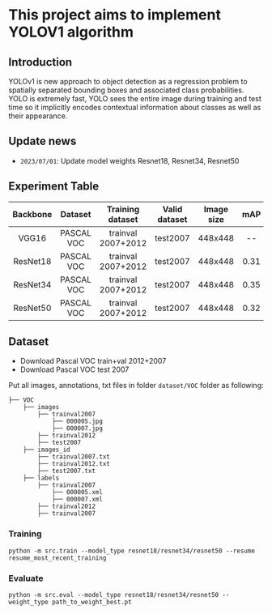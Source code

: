 # This project aims to implement YOLOV1 algorithm

## Introduction
YOLOv1 is new approach to object detection as a regression problem to spatially separated bounding boxes and associated class probabilities. YOLO is extremely fast, YOLO sees the entire image during training and test time so it implicitly encodes contextual information about classes as well as their appearance.

## Update news
+ `2023/07/01`: Update model weights Resnet18, Resnet34, Resnet50


## Experiment Table

| Backbone | Dataset | Training dataset | Valid dataset | Image size | mAP | mAP_50 | mAP_75 | Files |
|:---:|:---:|:---:|:---:|:---:|:---:|:---:|:---:|:---:|
|VGG16|PASCAL VOC|trainval 2007+2012|test2007|448x448|--|--|--|--|
|ResNet18|PASCAL VOC|trainval 2007+2012|test2007|448x448|0.31|0.55|0.31|--|
|ResNet34|PASCAL VOC|trainval 2007+2012|test2007|448x448|0.35|0.58|0.35|--|
|ResNet50|PASCAL VOC|trainval 2007+2012|test2007|448x448|0.32|0.60|0.31|--|

## Dataset
+ Download Pascal VOC train+val 2012+2007
+ Download Pascal VOC test 2007

Put all images, annotations, txt files in folder `dataset/VOC` folder as following:

```shell
├── VOC
    ├── images
        ├── trainval2007
            ├── 000005.jpg
            ├── 000007.jpg
        ├── trainval2012
        ├── test2007
    ├── images_id
        ├── trainval2007.txt
        ├── trainval2012.txt
        ├── test2007.txt
    ├── labels
        ├── trainval2007
            ├── 000005.xml
            ├── 000007.xml
        ├── trainval2012
        ├── trainval2007
```

### Training
```shell
python -m src.train --model_type resnet18/resnet34/resnet50 --resume resume_most_recent_training
```
### Evaluate
```shell
python -m src.eval --model_type resnet18/resnet34/resnet50 --weight_type path_to_weight_best.pt
```